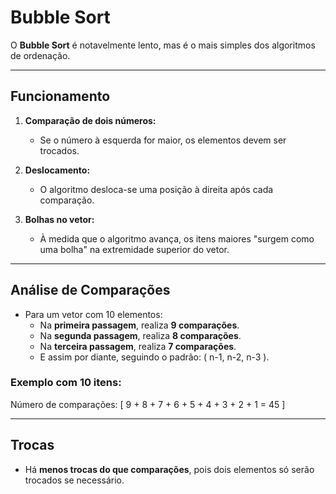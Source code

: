 # Bubble Sort

O **Bubble Sort** é notavelmente lento, mas é o mais simples dos algoritmos de ordenação.

---

## Funcionamento

1. **Comparação de dois números:**
   - Se o número à esquerda for maior, os elementos devem ser trocados.

2. **Deslocamento:**
   - O algoritmo desloca-se uma posição à direita após cada comparação.

3. **Bolhas no vetor:**
   - À medida que o algoritmo avança, os itens maiores "surgem como uma bolha" na extremidade superior do vetor.

---

## Análise de Comparações

- Para um vetor com 10 elementos:
  - Na **primeira passagem**, realiza **9 comparações**.
  - Na **segunda passagem**, realiza **8 comparações**.
  - Na **terceira passagem**, realiza **7 comparações**.
  - E assim por diante, seguindo o padrão: \( n-1, n-2, n-3 \).

### Exemplo com 10 itens:

Número de comparações:
\[ 9 + 8 + 7 + 6 + 5 + 4 + 3 + 2 + 1 = 45 \]

---

## Trocas

- Há **menos trocas do que comparações**, pois dois elementos só serão trocados se necessário.

